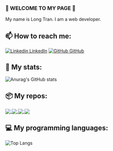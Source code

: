 ### 👋 WELCOME TO MY PAGE 👋
My name is Long Tran. I am a web developer.<br>
## 📫 How to reach me: 

[![Linkedin](https://i.stack.imgur.com/gVE0j.png) LinkedIn](https://www.linkedin.com/in/plongtran239/)
[![GitHub](https://i.stack.imgur.com/tskMh.png) GitHub](https://github.com/plongtran239/)

## 🚉 My stats: 
![Anurag's GitHub stats](https://github-readme-stats.vercel.app/api?username=plongtran239&show_icons=true&theme=tokyonight&hide=contribs,prs,issues)

## 📦 My repos:
<a href="https://github.com/plongtran239/shopee_clone">
  <img align="center" src="https://github-readme-stats.vercel.app/api/pin/?username=plongtran239&repo=shopee_clone&theme=onedark" />
</a>

<a href="https://github.com/plongtran239/todos_typescript">
  <img align="center" src="https://github-readme-stats.vercel.app/api/pin/?username=plongtran239&repo=todos_typescript&theme=dracula" />
</a>

<a href="https://github.com/plongtran239/todos">
  <img align="center" src="https://github-readme-stats.vercel.app/api/pin/?username=plongtran239&repo=todos&theme=radical" />
</a>

<a href="https://github.com/plongtran239/IT008_Project">
  <img align="center" src="https://github-readme-stats.vercel.app/api/pin/?username=plongtran239&repo=IT008_Project&theme=gruvbox" />
</a>

## 💻 My programming languages:
![Top Langs](https://github-readme-stats.vercel.app/api/top-langs/?username=plongtran239&layout=compact&langs_count=8&hide=)
